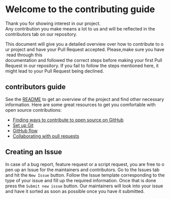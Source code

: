 # Welcome to the contributing guide

Thank you for showing interest in our project. Any contribution you make means a lot to us and will be reflected in the contributors tab on our repository.

This document will give you a detailed overview over how to contribute to our project and have your Pull Request accepted. Please,make sure you have read through this documentation and followed the correct steps before making your first Pull Request in our repository. If you fail to follow the steps mentioned here, it might lead to your Pull Request being declined.

## contributors guide

See the [README](https://github.com/DSC-CETB/Py-Scripts/blob/master/README.md) to get an overview of the project and find other necessary information. Here are some great resources to get you comfortable with open source contributions:
- [Finding ways to contribute to open source on GitHub](https://docs.github.com/en/get-started/exploring-projects-on-github/finding-ways-to-contribute-to-open-source-on-github)
- [Set up Git](https://docs.github.com/en/get-started/quickstart/set-up-git)
- [GitHub flow](https://docs.github.com/en/get-started/quickstart/github-flow)
- [Collaborating with pull requests](https://docs.github.com/en/github/collaborating-with-pull-requests)

## Creating an Issue

In case of a bug report, feature request or a script request, you are free to open up an Issue for the maintainers and contributors. Go to the Issues tab and hit the `New Issue` button. Follow the Issue template corresponding to the type of your issue and fill up the required information. Once that is done press the `Submit new issue` button. Our maintainers will look into your issue and have it sorted as soon as possible once you have it submitted.

